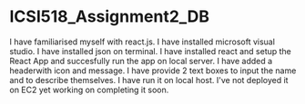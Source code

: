 # ICSI518_Assignment2_DB
I have familiarised myself with react.js.
I have installed microsoft visual studio.
I have installed json on terminal.
I have installed react and setup the React App and succesfully run the app on local server.
I have added a headerwith icon and message.
I have provide 2 text boxes to input the name and to describe themselves.
I have run it on local host.
I've not deployed it on EC2 yet working on completing it soon.
